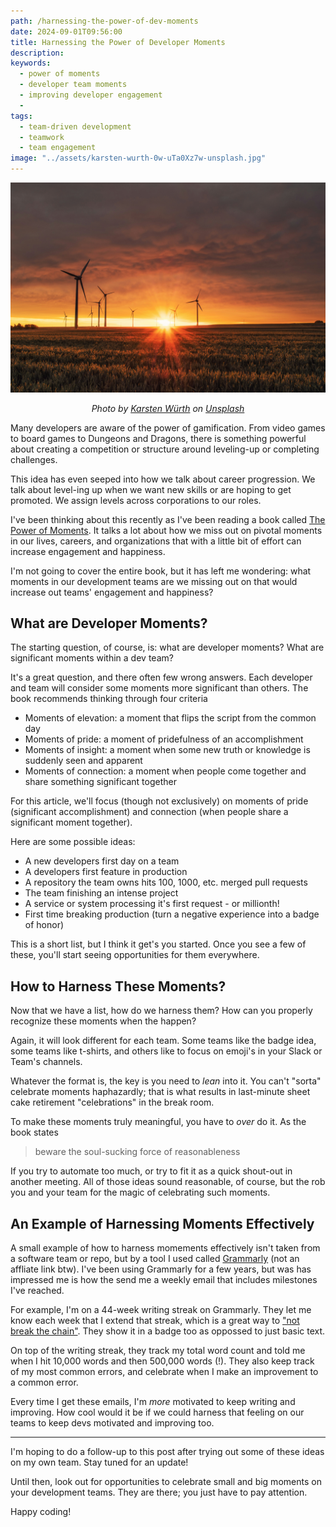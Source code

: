```yaml
---
path: /harnessing-the-power-of-dev-moments
date: 2024-09-01T09:56:00
title: Harnessing the Power of Developer Moments
description: 
keywords:
  - power of moments
  - developer team moments
  - improving developer engagement
  - 
tags:
  - team-driven development
  - teamwork
  - team engagement
image: "../assets/karsten-wurth-0w-uTa0Xz7w-unsplash.jpg"
---
```


<center>

![](../assets/karsten-wurth-0w-uTa0Xz7w-unsplash.jpg)

<span class="credit">

<i> 
    
Photo by <a href="https://unsplash.com/@karsten_wuerth?utm_content=creditCopyText&utm_medium=referral&utm_source=unsplash">Karsten Würth</a> on <a href="https://unsplash.com/photos/windmill-on-grass-field-during-golden-hour-0w-uTa0Xz7w?utm_content=creditCopyText&utm_medium=referral&utm_source=unsplash">Unsplash</a>
  

</i>

</span>

</center>

Many developers are aware of the power of gamification. From video games to board games to Dungeons and Dragons, there is something powerful about creating a competition or structure around leveling-up or completing challenges.

This idea has even seeped into how we talk about career progression. We talk about level-ing up when we want new skills or are hoping to get promoted. We assign levels across corporations to our roles. 

I've been thinking about this recently as I've been reading a book called [The Power of Moments](). It talks a lot about how we miss out on pivotal moments in our lives, careers, and organizations that with a little bit of effort can increase engagement and happiness.

I'm not going to cover the entire book, but it has left me wondering: what moments in our development teams are we missing out on that would increase out teams' engagement and happiness?

## What are Developer Moments?

The starting question, of course, is: what are developer moments? What are significant moments within a dev team?

It's a great question, and there often few wrong answers. Each developer and team will consider some moments more significant than others. The book recommends thinking through four criteria

* Moments of elevation: a moment that flips the script from the common day
* Moments of pride: a moment of pridefulness of an accomplishment
* Moments of insight: a moment when some new truth or knowledge is suddenly seen and apparent
* Moments of connection: a moment when people come together and share something significant together

For this article, we'll focus (though not exclusively) on moments of pride (significant accomplishment) and connection (when people share a significant moment together). 

Here are some possible ideas:
* A new developers first day on a team
* A developers first feature in production
* A repository the team owns hits 100, 1000, etc. merged pull requests 
* The team finishing an intense project
* A service or system processing it's first request - or millionth!
* First time breaking production (turn a negative experience into a badge of honor)

This is a short list, but I think it get's you started. Once you see a few of these, you'll start seeing opportunities for them everywhere.

## How to Harness These Moments?

Now that we have a list, how do we harness them? How can you properly recognize these moments when the happen?

Again, it will look different for each team. Some teams like the badge idea, some teams like t-shirts, and others like to focus on emoji's in your Slack or Team's channels.

Whatever the format is, the key is you need to _lean_ into it. You can't "sorta" celebrate moments haphazardly; that is what results in last-minute sheet cake retirement "celebrations" in the break room. 

To make these moments truly meaningful, you have to _over_ do it. As the book states

> beware the soul-sucking force of reasonableness

If you try to automate too much, or try to fit it as a quick shout-out in another meeting. All of those ideas sound reasonable, of course, but the rob you and your team for the magic of celebrating such moments. 

## An Example of Harnessing Moments Effectively

A small example of how to harness momements effectively isn't taken from a software team or repo, but by a tool I used called [Grammarly]() (not an affliate link btw). I've been using Grammarly for a few years, but was has impressed me is how the send me a weekly email that includes milestones I've reached.

For example, I'm on a 44-week writing streak on Grammarly. They let me know each week that I extend that streak, which is a great way to ["not break the chain"](https://todoist.com/inspiration/dont-break-the-chain). They show it in a badge too as oppossed to just basic text.

On top of the writing streak, they track my total word count and told me when I hit 10,000 words and then 500,000 words (!). They also keep track of my most common errors, and celebrate when I make an improvement to a common error.

Every time I get these emails, I'm _more_ motivated to keep writing and improving. How cool would it be if we could harness that feeling on our teams to keep devs motivated and improving too.

---

I'm hoping to do a follow-up to this post after trying out some of these ideas on my own team. Stay tuned for an update!

Until then, look out for opportunities to celebrate small and big moments on your development teams. They are there; you just have to pay attention.

Happy coding!








